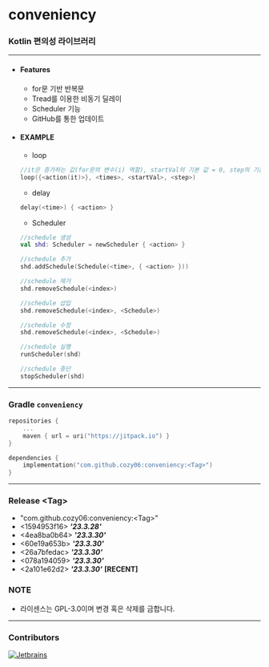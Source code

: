# conveniency

### Kotlin 편의성 라이브러리

---

* #### Features
    * for문 기반 반복문
    * Tread를 이용한 비동기 딜레이
    * Scheduler 기능
    * GitHub를 통한 업데이트

* #### EXAMPLE
    * loop
   ```kotlin
   //it은 증가하는 값(for문의 변수(i) 역할), startVal의 기본 값 = 0, step의 기본 값 = 1
   loop({<action(it)>}, <times>, <startVal>, <step>)
   ```
    * delay
   ```kotlin
   delay(<time>) { <action> }
   ```
    * Scheduler
   ```kotlin
   //schedule 생성
   val shd: Scheduler = newScheduler { <action> }
   
   //schedule 추가
   shd.addSchedule(Schedule(<time>, { <action> }))
   
   //schedule 제거
   shd.removeSchedule(<index>)
   
   //schedule 삽입
   shd.removeSchedule(<index>, <Schedule>)
   
   //schedule 수정
   shd.removeSchedule(<index>, <Schedule>)
   
   //schedule 실행
   runScheduler(shd)
   
   //schedule 중단
   stopScheduler(shd)
   ```

---

### Gradle `conveniency`

```kotlin
repositories {
    ...
    maven { url = uri("https://jitpack.io") }
}
```

```kotlin
dependencies {
    implementation("com.github.cozy06:conveniency:<Tag>")
}
```

---

### Release \<Tag>

* "com.github.cozy06:conveniency:\<Tag>"
* <1594953f16\> **_'23.3.28'_**
* <4ea8ba0b64\> **_'23.3.30'_**
* <60e19a653b\> **_'23.3.30'_**
* <26a7bfedac\> **_'23.3.30'_**
* <078a194059\> **_'23.3.30'_**
* <2a101e62d2\> **_'23.3.30'_** **[RECENT]**

### NOTE

* 라이센스는 GPL-3.0이며 변경 혹은 삭제를 금합니다.

---

### Contributors


[![Jetbrains](https://i.ibb.co/fp0CyZ7/jetbrains.png)](https://jb.gg/OpenSource)
